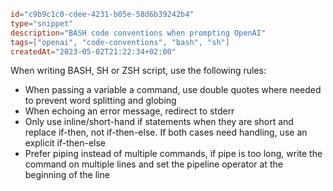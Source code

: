 ```toml
id="c9b9c1c0-cdee-4231-b05e-58d6b39242b4"
type="snippet"
description="BASH code conventions when prompting OpenAI"
tags=["openai", "code-conventions", "bash", "sh"]
createdAt="2023-05-02T21:22:34+02:00"
```

When writing BASH, SH or ZSH script, use the following rules:

- When passing a variable a command, use double quotes where needed to prevent
  word splitting and globing
- When echoing an error message, redirect to stderr
- Only use inline/short-hand if statements when they are short and replace
  if-then, not if-then-else. If both cases need handling, use an explicit
  if-then-else
- Prefer piping instead of multiple commands, if pipe is too long, write the
  command on multiple lines and set the pipeline operator at the beginning of
  the line
